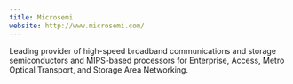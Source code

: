 ```yaml
---
title: Microsemi
website: http://www.microsemi.com/
---
```


Leading provider of high-speed broadband communications and storage semiconductors and MIPS-based processors for Enterprise, Access, Metro Optical Transport, and Storage Area Networking.
